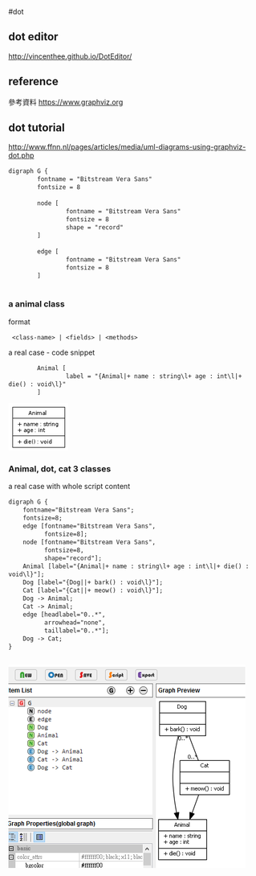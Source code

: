 #dot 

## dot editor 
http://vincenthee.github.io/DotEditor/

## reference
參考資料
https://www.graphviz.org

## dot tutorial
http://www.ffnn.nl/pages/articles/media/uml-diagrams-using-graphviz-dot.php

```
digraph G {
        fontname = "Bitstream Vera Sans"
        fontsize = 8

        node [
                fontname = "Bitstream Vera Sans"
                fontsize = 8
                shape = "record"
        ]

        edge [
                fontname = "Bitstream Vera Sans"
                fontsize = 8
        ]
      
```   

### a animal class

format
```
 <class-name> | <fields> | <methods>
```
a real case - code snippet
```
        Animal [
                label = "{Animal|+ name : string\l+ age : int\l|+ die() : void\l}"
        ]
```

![dot_animalclass](/assets/dot_animalclass.png)


###  Animal, dot, cat 3 classes

a real case with whole script content
```
digraph G {
    fontname="Bitstream Vera Sans";
    fontsize=8;
    edge [fontname="Bitstream Vera Sans", 
          fontsize=8];
    node [fontname="Bitstream Vera Sans", 
          fontsize=8, 
          shape="record"];
    Animal [label="{Animal|+ name : string\l+ age : int\l|+ die() : void\l}"];
    Dog [label="{Dog||+ bark() : void\l}"];
    Cat [label="{Cat||+ meow() : void\l}"];
    Dog -> Animal;
    Cat -> Animal;
    edge [headlabel="0..*", 
          arrowhead="none", 
          taillabel="0..*"];
    Dog -> Cat;
}
```

##


![dot_animal](/assets/dot_animal_dog_cat.png)